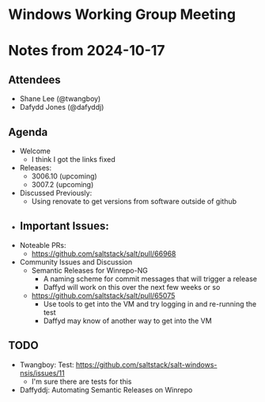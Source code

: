 # Windows Working Group Meeting
# Notes from 2024-10-17

## Attendees
- Shane Lee (@twangboy)
- Dafydd Jones (@dafyddj)

## Agenda
- Welcome
  - I think I got the links fixed
- Releases:
  - 3006.10 (upcoming)
  - 3007.2 (upcoming)
- Discussed Previously:
  - Using renovate to get versions from software outside of github
- Important Issues:
  - 
- Noteable PRs:
  - https://github.com/saltstack/salt/pull/66968
- Community Issues and Discussion
  - Semantic Releases for Winrepo-NG
    - A naming scheme for commit messages that will trigger a release
    - Daffyd will work on this over the next few weeks or so
  - https://github.com/saltstack/salt/pull/65075
    - Use tools to get into the VM and try logging in and re-running the test
    - Daffyd may know of another way to get into the VM

## TODO
- Twangboy: Test: https://github.com/saltstack/salt-windows-nsis/issues/11
  - I'm sure there are tests for this
- Daffyddj: Automating Semantic Releases on Winrepo
